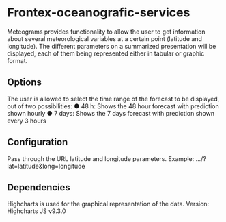 # Frontex-oceanografic-services
Meteograms provides functionality to allow the user to get information about several meteorological variables at a certain point (latitude and longitude). The different parameters on a summarized presentation will be displayed, each of them being represented either in tabular or graphic format.

## Options
The user is allowed to select the time range of the forecast to be displayed, out of two possibilities:
●	48 h: Shows the 48 hour forecast with prediction shown hourly
●	7 days: Shows the 7 days forecast with prediction shown every 3 hours

## Configuration
Pass through the URL latitude and longitude parameters.
Example: .../?lat=latitude&long=longitude

## Dependencies
Highcharts is used for the graphical representation of the data.
Version: Highcharts JS v9.3.0